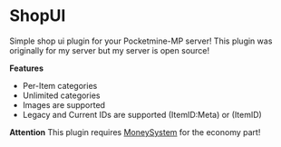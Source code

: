 # ShopUI
Simple shop ui plugin for your Pocketmine-MP server! This plugin was originally for my server but my server is open source!

**Features**
- Per-Item categories
- Unlimited categories
- Images are supported
- Legacy and Current IDs are supported (ItemID:Meta) or (ItemID)

**Attention**
This plugin requires [MoneySystem](https://github.com/Farmero14/MoneySystem) for the economy part!
